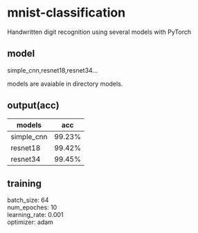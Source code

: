 # mnist-classification
Handwritten digit recognition using several models with PyTorch

## model
simple_cnn,resnet18,resnet34...  

models are avaiable in directory models.

## output(acc)
models|acc
-------|-------
simple_cnn|99.23%
resnet18|99.42%
resnet34|99.45%

## training
  batch_size: 64  
  num_epoches: 10  
  learning_rate: 0.001  
  optimizer: adam  
